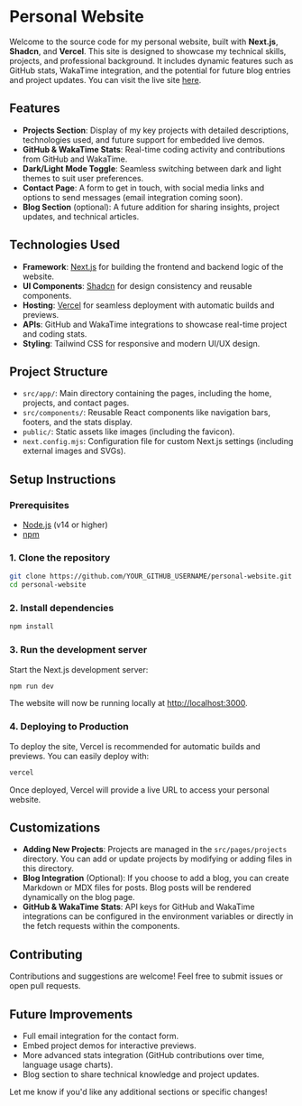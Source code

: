 # Personal Website

Welcome to the source code for my personal website, built with **Next.js**, **Shadcn**, and **Vercel**. This site is designed to showcase my technical skills, projects, and professional background. It includes dynamic features such as GitHub stats, WakaTime integration, and the potential for future blog entries and project updates. You can visit the live site [here](https://jakub-muszynski-kby3.vercel.app/).

## **Features**
- **Projects Section**: Display of my key projects with detailed descriptions, technologies used, and future support for embedded live demos.
- **GitHub & WakaTime Stats**: Real-time coding activity and contributions from GitHub and WakaTime.
- **Dark/Light Mode Toggle**: Seamless switching between dark and light themes to suit user preferences.
- **Contact Page**: A form to get in touch, with social media links and options to send messages (email integration coming soon).
- **Blog Section** (optional): A future addition for sharing insights, project updates, and technical articles.

## **Technologies Used**
- **Framework**: [Next.js](https://nextjs.org/) for building the frontend and backend logic of the website.
- **UI Components**: [Shadcn](https://shadcn.dev/) for design consistency and reusable components.
- **Hosting**: [Vercel](https://vercel.com/) for seamless deployment with automatic builds and previews.
- **APIs**: GitHub and WakaTime integrations to showcase real-time project and coding stats.
- **Styling**: Tailwind CSS for responsive and modern UI/UX design.

## **Project Structure**
- `src/app/`: Main directory containing the pages, including the home, projects, and contact pages.
- `src/components/`: Reusable React components like navigation bars, footers, and the stats display.
- `public/`: Static assets like images (including the favicon).
- `next.config.mjs`: Configuration file for custom Next.js settings (including external images and SVGs).

## **Setup Instructions**

### **Prerequisites**
- [Node.js](https://nodejs.org/en/download/) (v14 or higher)
- [npm](https://www.npmjs.com/get-npm)

### **1. Clone the repository**
```bash
git clone https://github.com/YOUR_GITHUB_USERNAME/personal-website.git
cd personal-website
```

### **2. Install dependencies**
```bash
npm install
```

### **3. Run the development server**
Start the Next.js development server:

```bash
npm run dev
```

The website will now be running locally at [http://localhost:3000](http://localhost:3000).

### **4. Deploying to Production**
To deploy the site, Vercel is recommended for automatic builds and previews. You can easily deploy with:

```bash
vercel
```

Once deployed, Vercel will provide a live URL to access your personal website.

## **Customizations**
- **Adding New Projects**: Projects are managed in the `src/pages/projects` directory. You can add or update projects by modifying or adding files in this directory.
- **Blog Integration** (Optional): If you choose to add a blog, you can create Markdown or MDX files for posts. Blog posts will be rendered dynamically on the blog page.
- **GitHub & WakaTime Stats**: API keys for GitHub and WakaTime integrations can be configured in the environment variables or directly in the fetch requests within the components.

## **Contributing**
Contributions and suggestions are welcome! Feel free to submit issues or open pull requests.

## **Future Improvements**
- Full email integration for the contact form.
- Embed project demos for interactive previews.
- More advanced stats integration (GitHub contributions over time, language usage charts).
- Blog section to share technical knowledge and project updates.

Let me know if you'd like any additional sections or specific changes!